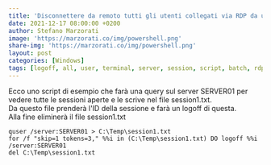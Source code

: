```yaml
---
title: 'Disconnettere da remoto tutti gli utenti collegati via RDP da un Terminal Server'
date: 2021-12-17 08:00:00 +0200
author: Stefano Marzorati
image: 'https://marzorati.co/img/powershell.png'
share-img: 'https://marzorati.co/img/powershell.png'
layout: post
categories: [Windows]
tags: [logoff, all, user, terminal, server, session, script, batch, rdp, rds]
---
```

Ecco uno script di esempio che farà una query sul server SERVER01 per vedere tutte le sessioni aperte e le scrive nel file session1.txt.   
Da questo file prenderà l'ID della sessione e farà un logoff di questa.   
Alla fine eliminerà il file session1.txt   

~~~batch
quser /server:SERVER01 > C:\Temp\session1.txt
for /f "skip=1 tokens=3," %%i in (C:\Temp\session1.txt) DO logoff %%i /server:SERVER01
del C:\Temp\session1.txt
~~~
